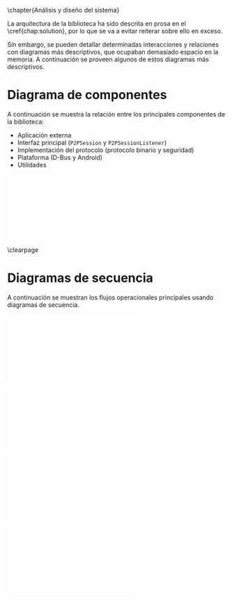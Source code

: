 \chapter{Análisis y diseño del sistema}

La arquitectura de la biblioteca ha sido descrita en prosa en el
\cref{chap:solution}, por lo que se va a evitar reiterar sobre ello en exceso.

Sin embargo, se pueden detallar determinadas interacciones y relaciones con
diagramas más descriptivos, que ocupaban demasiado espacio en la memoria. A
continuación se proveen algunos de estos diagramas más descriptivos.

# Diagrama de componentes

A continuación se muestra la relación entre los principales componentes de la
biblioteca:

 * Aplicación externa
 * Interfaz principal (`P2PSession` y `P2PSessionListener`)
 * Implementación del protocolo (protocolo binario y seguridad)
 * Plataforma (D-Bus y Android)
 * Utilidades

![Componentes](build/images/components.pdf)

\clearpage

# Diagramas de secuencia

A continuación se muestran los flujos operacionales principales usando
diagramas de secuencia.

![Descubrimiento de dispositivos](build/images/seq-peer-discovery.pdf)

![Establecimiento de conexión](build/images/seq-connection.pdf)

![Intercambio de claves y establecimiento de un canal seguro\label{fig:key-exchange}](build/images/seq-key-exchange.pdf)

![Intercambio de mensaje seguro](build/images/seq-message.pdf)
